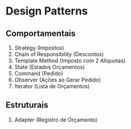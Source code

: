 # Design Patterns

## Comportamentais

1. Strategy (Impostos)
2. Chain of Responsibility (Descontos)
3. Template Method (Imposto com 2 Aliquotas)
4. State (Estados Orçamentos)
5. Command (Pedido)
6. Observer (Ações ao Gerar Pedido)
7. Iterator (Lista de Orçamentos)

## Estruturais

1. Adapter (Registro de Orçamento)